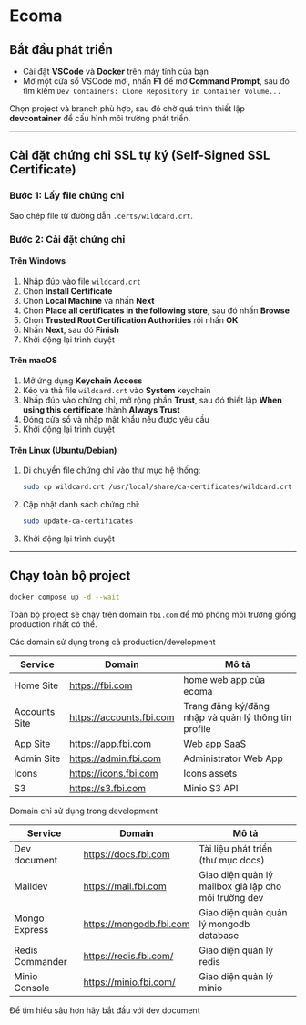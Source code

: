 # Ecoma

## Bắt đầu phát triển

- Cài đặt **VSCode** và **Docker** trên máy tính của bạn
- Mở một cửa sổ VSCode mới, nhấn **F1** để mở **Command Prompt**, sau đó tìm kiếm `Dev Containers: Clone Repository in Container Volume...`

Chọn project và branch phù hợp, sau đó chờ quá trình thiết lập **devcontainer** để cấu hình môi trường phát triển.

---

## Cài đặt chứng chỉ SSL tự ký (Self-Signed SSL Certificate)

### Bước 1: Lấy file chứng chỉ

Sao chép file từ đường dẫn `.certs/wildcard.crt`.

### Bước 2: Cài đặt chứng chỉ

#### Trên Windows

1. Nhấp đúp vào file `wildcard.crt`
2. Chọn **Install Certificate**
3. Chọn **Local Machine** và nhấn **Next**
4. Chọn **Place all certificates in the following store**, sau đó nhấn **Browse**
5. Chọn **Trusted Root Certification Authorities** rồi nhấn **OK**
6. Nhấn **Next**, sau đó **Finish**
7. Khởi động lại trình duyệt

#### Trên macOS

1. Mở ứng dụng **Keychain Access**
2. Kéo và thả file `wildcard.crt` vào **System** keychain
3. Nhấp đúp vào chứng chỉ, mở rộng phần **Trust**, sau đó thiết lập **When using this certificate** thành **Always Trust**
4. Đóng cửa sổ và nhập mật khẩu nếu được yêu cầu
5. Khởi động lại trình duyệt

#### Trên Linux (Ubuntu/Debian)

1. Di chuyển file chứng chỉ vào thư mục hệ thống:
   ```sh
   sudo cp wildcard.crt /usr/local/share/ca-certificates/wildcard.crt
   ```
2. Cập nhật danh sách chứng chỉ:
   ```sh
   sudo update-ca-certificates
   ```
3. Khởi động lại trình duyệt

---

## Chạy toàn bộ project

```sh
docker compose up -d --wait
```

Toàn bộ project sẽ chạy trên domain `fbi.com` để mô phỏng môi trường giống production nhất có thể.

Các domain sử dụng trong cả production/development

| Service       | Domain                   | Mô tả                                                |
| ------------- | ------------------------ | ---------------------------------------------------- |
| Home Site     | https://fbi.com          | home web app của ecoma                               |
| Accounts Site | https://accounts.fbi.com | Trang đăng ký/đăng nhập và quản lý thông tin profile |
| App Site      | https://app.fbi.com      | Web app SaaS                                         |
| Admin Site    | https://admin.fbi.com    | Administrator Web App                                |
| Icons         | https://icons.fbi.com    | Icons assets                                         |
| S3            | https://s3.fbi.com       | Minio S3 API                                         |

Domain chỉ sử dụng trong development

| Service         | Domain                  | Mô tả                                                |
| --------------- | ----------------------- | ---------------------------------------------------- |
| Dev document    | https://docs.fbi.com    | Tài liệu phát triển (thư mục docs)                   |
| Maildev         | https://mail.fbi.com    | Giao diện quản lý mailbox giả lập cho môi trường dev |
| Mongo Express   | https://mongodb.fbi.com | Giao diện quản quản lý mongodb database              |
| Redis Commander | https://redis.fbi.com/  | Giao diện quản lý redis                              |
| Minio Console   | https://minio.fbi.com/  | Giao diện quản lý minio                              |

Để tìm hiểu sâu hơn hãy bắt đầu với dev document
